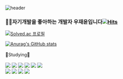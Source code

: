 ![header](https://capsule-render.vercel.app/api?type=slice&color=auto&height=200&section=header&text=&fontSize=80)

### 👨‍💻자기개발을 좋아하는 개발자 우재윤입니다[![Hits](https://hits.seeyoufarm.com/api/count/incr/badge.svg?url=https%3A%2F%2Fgithub.com%2Fiwytbbtss&count_bg=%23111111&title_bg=%23111111&icon=github.svg&icon_color=%23FFFFFF&title=iwytbbtss&edge_flat=false)](https://hits.seeyoufarm.com)
[![Solved.ac
프로필](http://mazassumnida.wtf/api/mini/generate_badge?boj=jae5419)](https://solved.ac/jae5419)

[![Anurag's GitHub stats](https://github-readme-stats.vercel.app/api?username=iwytbbtss)](https://github.com/iwytbbtss/github-readme-stats)
<br><br>📖Studying📖<br><br>
<img src="https://img.shields.io/badge/React-61DAFB?style=flat&logo=React&logoColor=white"/>
<img src="https://img.shields.io/badge/Redux-764ABC?style=flat&logo=Redux&logoColor=white"/>
<img src="https://img.shields.io/badge/styledcomponents-DB7093?style=flat&logo=styledcomponents&logoColor=white"/>
<img src="https://img.shields.io/badge/Vue.js-4FC08D?style=flat&logo=Vue.js&logoColor=white"/>
<img src="https://img.shields.io/badge/Node.js-339933?style=flat&logo=Node.js&logoColor=white"/>
<img src="https://img.shields.io/badge/TypeScript-3178C6?style=flat&logo=TypeScript&logoColor=white"/><br>
<img src="https://img.shields.io/badge/Firebase-FFCA28?style=flat&logo=Firebase&logoColor=white"/>
<img src="https://img.shields.io/badge/C-A8B9CC?style=flat&logo=C&logoColor=white"/>
<img src="https://img.shields.io/badge/JavaScript-F7DF1E?style=flat&logo=JavaScript&logoColor=white"/>
<img src="https://img.shields.io/badge/Webpack-8DD6F9?style=flat&logo=Webpack&logoColor=white"/>



<!--[![Top Langs](https://github-readme-stats.vercel.app/api/top-langs/?username=iwytbbtss)](https://github.com/iwytbbtss/github-readme-stats)-->
